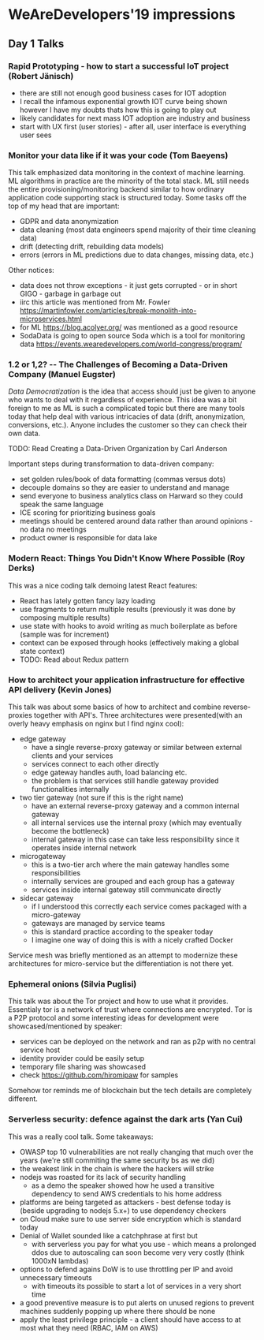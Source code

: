 # WeAreDevelopers'19 impressions

## Day 1 Talks

### Rapid Prototyping - how to start a successful IoT project (Robert Jänisch)

- there are still not enough good business cases for IOT adoption
- I recall the infamous exponential growth IOT curve being shown however I have my doubts thats how this is going to play out
- likely candidates for next mass IOT adoption are industry and business
- start with UX first (user stories) - after all, user interface is everything user sees

### Monitor your data like if it was your code (Tom Baeyens)

This talk emphasized data monitoring in the context of machine learning. ML algorithms in practice are the minority of the total stack.
ML still needs the entire provisioning/monitoring backend similar to how ordinary application code supporting stack is structured today.
Some tasks off the top of my head that are important:
- GDPR and data anonymization
- data cleaning (most data engineers spend majority of their time cleaning data)
- drift (detecting drift, rebuilding data models)
- errors (errors in ML predictions due to data changes, missing data, etc.)

Other notices:
- data does not throw exceptions - it just gets corrupted - or in short GIGO - garbage in garbage out
- iirc this article was mentioned from Mr. Fowler https://martinfowler.com/articles/break-monolith-into-microservices.html
- for ML https://blog.acolyer.org/ was mentioned as a good resource
- SodaData is going to open source Soda which is a tool for monitoring data https://events.wearedevelopers.com/world-congress/program/

### 1.2 or 1,2? -- The Challenges of Becoming a Data-Driven Company (Manuel Eugster)

*Data Democratization* is the idea that access should just be given to anyone who wants to deal with it regardless of experience.
This idea was a bit foreign to me as ML is such a complicated topic but there are many tools today that help deal with various
	intricacies of data (drift, anonymization, conversions, etc.). Anyone includes the customer so they can check their own data.

TODO: Read Creating a Data-Driven Organization by Carl Anderson

Important steps during transformation to data-driven company:
- set golden rules/book of data formatting (commas versus dots)
- decouple domains so they are easier to understand and manage
- send everyone to business analytics class on Harward so they could speak the same language
- ICE scoring for prioritizing business goals
- meetings should be centered around data rather than around opinions - no data no meetings
- product owner is responsible for data lake

### Modern React: Things You Didn't Know Where Possible (Roy Derks)

This was a nice coding talk demoing latest React features:
- React has lately gotten fancy lazy loading
- use fragments to return multiple results (previously it was done by composing multiple results)
- use state with hooks to avoid writing as much boilerplate as before (sample was for increment)
- context can be exposed through hooks (effectively making a global state context)
- TODO: Read about Redux pattern

### How to architect your application infrastructure for effective API delivery (Kevin Jones)

This talk was about some basics of how to architect and combine reverse-proxies together with API's.
Three architectures were presented(with an overly heavy emphasis on nginx but I find nginx cool):
- edge gateway 
	- have a single reverse-proxy gateway or similar between external clients and your services
	- services connect to each other directly
	- edge gateway handles auth, load balancing etc.
	- the problem is that services still handle gateway provided functionalities internally
- two tier gateway (not sure if this is the right name)
	- have an external reverse-proxy gateway and a common internal gateway
	- all internal services use the internal proxy (which may eventually become the bottleneck)
	- internal gateway in this case can take less responsibility since it operates inside internal network
- microgateway
	- this is a two-tier arch where the main gateway handles some responsibilities
	- internally services are grouped and each group has a gateway
	- services inside internal gateway still communicate directly
- sidecar gateway
	- if I understood this correctly each service comes packaged with a micro-gateway
	- gateways are managed by service teams
	- this is standard practice according to the speaker today
	- I imagine one way of doing this is with a nicely crafted Docker

Service mesh was briefly mentioned as an attempt to modernize these architectures for micro-service but the differentiation is not there yet.

### Ephemeral onions (Silvia Puglisi)

This talk was about the Tor project and how to use what it provides. Essentialy tor is a network of trust where connections are encrypted.
Tor is a P2P protocol and some interesting ideas for development were showcased/mentioned by speaker:
- services can be deployed on the network and ran as p2p with no central service host
- identity provider could be easily setup
- temporary file sharing was showcased
- check https://github.com/hiromipaw for samples

Somehow tor reminds me of blockchain but the tech details are completely different.

### Serverless security: defence against the dark arts (Yan Cui)

This was a really cool talk. Some takeaways:
- OWASP top 10 vulnerabilities are not really changing that much over the years (we're still commiting the same security bs as we did)
- the weakest link in the chain is where the hackers will strike
- nodejs was roasted for its lack of security handling 
	- as a demo the speaker showed how he used a transitive dependency to send AWS credentials to his home address
- platforms are being targeted as attackers - best defense today is (beside upgrading to nodejs 5.x+) to use dependency checkers
- on Cloud make sure to use server side encryption which is standard today
- Denial of Wallet sounded like a catchphrase at first but
	- with serverless you pay for what you use - which means a prolonged ddos due to autoscaling can soon become very very costly (think 1000xN lambdas)
- options to defend agains DoW is to use throttling per IP and avoid unnecessary timeouts
	- with timeouts its possible to start a lot of services in a very short time
- a good preventive measure is to put alerts on unused regions to prevent machines suddenly popping up where there should be none
- apply the least privilege principle - a client should have access to at most what they need (RBAC, IAM on AWS)

